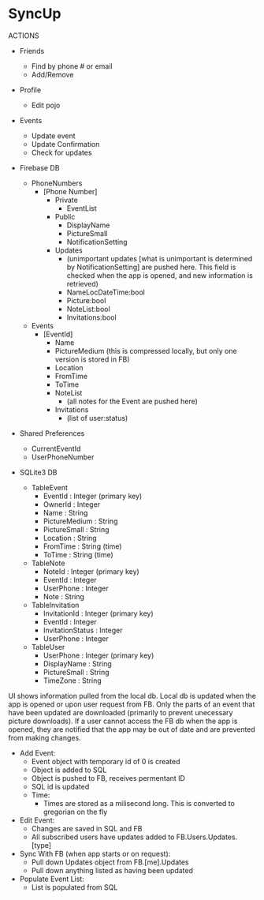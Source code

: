 # SyncUp

ACTIONS

* Friends
  * Find by phone # or email
  * Add/Remove

* Profile
  * Edit pojo

* Events
  * Update event
  * Update Confirmation
  * Check for updates





* Firebase DB  
  * PhoneNumbers  
    * [Phone Number]  
      * Private  
        * EventList  
      * Public  
        * DisplayName  
        * PictureSmall  
        * NotificationSetting  
      * Updates  
        * (unimportant updates [what is unimportant is determined by NotificationSetting] are pushed here. This field is checked when the app is opened, and new information is retrieved)  
        * NameLocDateTime:bool  
        * Picture:bool  
        * NoteList:bool  
        * Invitations:bool  
  * Events  
    * [EventId]  
      * Name  
      * PictureMedium (this is compressed locally, but only one version is stored in FB)  
      * Location  
      * FromTime  
      * ToTime  
      * NoteList  
        * (all notes for the Event are pushed here)  
      * Invitations  
        * (list of user:status)  


* Shared Preferences  
  * CurrentEventId  
  * UserPhoneNumber  


* SQLite3 DB  
  * TableEvent  
    * EventId : Integer (primary key)  
    * OwnerId : Integer
    * Name : String  
    * PictureMedium : String  
    * PictureSmall : String
    * Location : String  
    * FromTime : String (time)  
    * ToTime : String (time)  
  * TableNote  
    * NoteId : Integer (primary key)  
    * EventId : Integer  
    * UserPhone : Integer  
    * Note : String  
  * TableInvitation  
    * InvitationId : Integer (primary key)  
    * EventId : Integer  
    * InvitationStatus : Integer
    * UserPhone : Integer  
  * TableUser  
    * UserPhone : Integer (primary key)  
    * DisplayName : String  
    * PictureSmall : String  
    * TimeZone : String  



UI shows information pulled from the local db.  Local db is updated when the app is opened or upon user request from FB.  Only the parts of an event that have been updated are downloaded (primarily to prevent unecessary picture downloads).  If a user cannot access the FB db when the app is opened, they are notified that the app may be out of date and are prevented from making changes.




* Add Event:  
  * Event object with temporary id of 0 is created  
  * Object is added to SQL  
  * Object is pushed to FB, receives permentant ID  
  * SQL id is updated  
  * Time:  
    * Times are stored as a milisecond long. This is converted to gregorian on the fly  
* Edit Event:  
  * Changes are saved in SQL and FB  
  * All subscribed users have updates added to FB.Users.Updates.[type]  
* Sync With FB (when app starts or on request):  
  * Pull down Updates object from FB.[me].Updates  
  * Pull down anything listed as having been updated  
* Populate Event List:  
  * List is populated from SQL  
